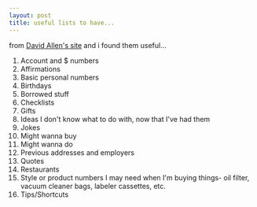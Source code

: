 ```yaml
---
layout: post
title: useful lists to have...
---
```


from [David Allen's site](http://www.davidco.com/tips_tools/tip2.html) and i found them useful...

1. Account and $ numbers
2. Affirmations
3. Basic personal numbers
4. Birthdays
5. Borrowed stuff
6. Checklists
7. Gifts
8. Ideas I don't know what to do with, now that I've had them
9. Jokes
10. Might wanna buy
11. Might wanna do 
12. Previous addresses and employers
13. Quotes
14. Restaurants
15. Style or product numbers I may need when I'm buying things- oil filter, vacuum cleaner bags, labeler cassettes, etc.
16. Tips/Shortcuts
